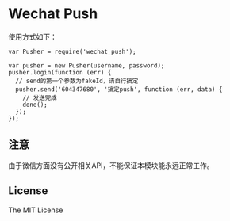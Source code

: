 Wechat Push
=============
使用方式如下：

```
var Pusher = require('wechat_push');

var pusher = new Pusher(username, password);
pusher.login(function (err) {
  // send的第一个参数为fakeId，请自行搞定
  pusher.send('604347680', '搞定push', function (err, data) {
  	// 发送完成
    done();
  });
});
```

## 注意
由于微信方面没有公开相关API，不能保证本模块能永远正常工作。

## License
The MIT License
